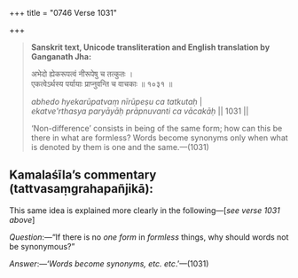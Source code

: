 +++
title = "0746 Verse 1031"

+++
> **Sanskrit text, Unicode transliteration and English translation by Ganganath Jha:** 
>
> अभेदो ह्येकरूपत्वं नीरूपेषु च तत्कुतः ।  
> एकत्वेऽर्थस्य पर्यायाः प्राप्नुवन्ति च वाचकाः ॥ १०३१ ॥ 
>
> *abhedo hyekarūpatvaṃ nīrūpeṣu ca tatkutaḥ* \|  
> *ekatve'rthasya paryāyāḥ prāpnuvanti ca vācakāḥ* \|\| 1031 \|\| 
>
> ‘Non-difference’ consists in being of the same form; how can this be there in what are formless? Words become synonyms only when what is denoted by them is one and the same.—(1031)



## Kamalaśīla’s commentary (tattvasaṃgrahapañjikā):

This same idea is explained more clearly in the following—[*see verse 1031 above*]

*Question*:—“If there is no *one form* in *formless* things, why should words not be synonymous?”

*Answer*:—‘*Words become synonyms, etc. etc*.’—(1031)


